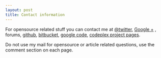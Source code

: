 ```yaml
---
layout: post
title: Contact information
---
```



For opensource related stuff you can contact me at [@twitter](http://twitter.com/jfroma), [Google +](https://plus.google.com/114271534161056986299/posts)  , forums, [github](https://github.com/jfromaniello), [bitbucket](https://bitbucket.org/jfromaniello), [google code](http://code.google.com/u/114271534161056986299/), [codeplex project pages](http://www.codeplex.com/site/users/view/jfromaniello).

Do not use my mail for opensource or article related questions, use the comment section on each page.